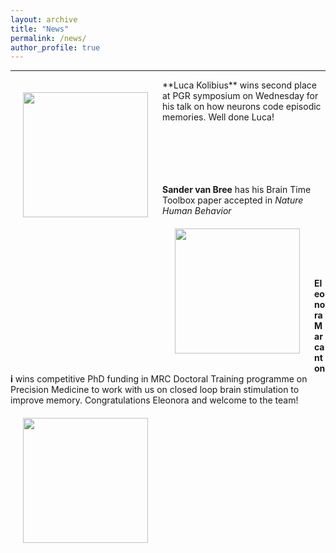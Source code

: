 ```yaml
---
layout: archive
title: "News"
permalink: /news/
author_profile: true
---
```

---

<img align="left" src="https://hanslmayr.github.io/images/celebrate.jpg" width="200 px" style="padding: 20px">
**Luca Kolibius** wins second place at PGR symposium on Wednesday for his talk on how neurons code episodic memories. Well done Luca!
<br>
<br>
<br>
<br>
<br>
<br>

**Sander van Bree** has his Brain Time Toolbox paper accepted in *Nature Human Behavior*
<img align="left" src="https://hanslmayr.github.io/images/paper.jpg" width="200 px" style="padding: 20px">
<br>
<br>
<br>
<br>
<br>
<br>

**Eleonora Marcantoni** wins competitive PhD funding in MRC Doctoral Training programme on Precision Medicine to work with us on closed loop brain stimulation to improve memory. Congratulations Eleonora and welcome to the team!
<img align="left" src="https://hanslmayr.github.io/images/celebrate.jpg" width="200 px" style="padding: 20px">
<br>
<br>
<br>
<br>
<br>
<br>

